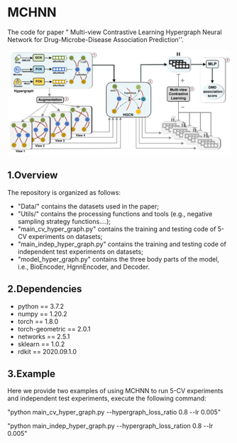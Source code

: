 # MCHNN

The code for paper " Multi-view Contrastive Learning Hypergraph Neural Network for Drug-Microbe-Disease Association Prediction''.

![image-20230110161157410](.\figure\model.png) 

## 1.Overview

The repository is organized as follows:

- "Data/" contains the datasets used in the paper;
- "Utils/" contains the processing functions and tools (e.g., negative sampling strategy functions....);
- "main_cv_hyper_graph.py" contains the training and testing code of 5-CV  experiments on datasets;
- "main_indep_hyper_graph.py" contains the training and testing code of independent test experiments on datasets;
- "model_hyper_graph.py" contains the three body parts of the model, i.e., BioEncoder, HgnnEncoder, and Decoder.

## 2.Dependencies

- python == 3.7.2
- numpy == 1.20.2
- torch == 1.8.0
- torch-geometric == 2.0.1
- networks == 2.5.1
- sklearn == 1.0.2
- rdkit == 2020.09.1.0

## 3.Example

Here we provide two examples of using MCHNN to run 5-CV experiments and independent test experiments, execute the following command:

"python main_cv_hyper_graph.py --hypergraph_loss_ratio 0.8 --lr 0.005"

"python main_indep_hyper_graph.py --hypergraph_loss_ration 0.8 --lr 0.005"